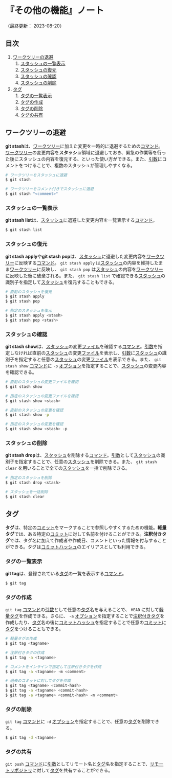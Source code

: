 # 『その他の機能』ノート

（最終更新： 2023-08-20）


## 目次

1. [ワークツリーの退避](#ワークツリーの退避)
	1. [スタッシュの一覧表示](#スタッシュの一覧表示)
	1. [スタッシュの復元](#スタッシュの復元)
	1. [スタッシュの確認](#スタッシュの確認)
	1. [スタッシュの削除](#スタッシュの削除)
1. [タグ](#タグ)
	1. [タグの一覧表示](#タグの一覧表示)
	1. [タグの作成](#タグの作成)
	1. [タグの削除](#タグの削除)
	1. [タグの共有](#タグの共有)


## ワークツリーの退避

**git stash**は、[ワークツリー](./record_history.md#ワークツリー)に加えた変更を一時的に退避するための[コマンド](../../../../computer/linux/_/chapters/basic_command.md#コマンド)。[ワークツリー](./record_history.md#ワークツリー)の変更内容を**スタッシュ**領域に退避しておき、緊急の作業等を行った後にスタッシュの内容を復元する、といった使い方ができる。また、[引数](../../../../computer/linux/_/chapters/basic_command.md#オプション)にコメントをつけることで、複数のスタッシュが管理しやすくなる。

```sh
# ワークツリーをスタッシュに退避
$ git stash

# ワークツリーをコメント付きでスタッシュに退避
$ git stash "<comment>"
```

### スタッシュの一覧表示

**git stash list**は、[スタッシュ](#ワークツリーの退避)に退避した変更内容を一覧表示する[コマンド](../../../../computer/linux/_/chapters/basic_command.md#コマンド)。

```sh
$ git stash list
```

### スタッシュの復元

**git stash apply**や**git stash pop**は、[スタッシュ](#ワークツリーの退避)に退避した変更内容を[ワークツリー](./record_history.md#ワークツリー)に反映する[コマンド](../../../../computer/linux/_/chapters/basic_command.md#コマンド)。 `git stash apply` は[スタッシュ](#ワークツリーの退避)の内容を維持したまま[ワークツリー](./record_history.md#ワークツリー)に反映し、 `git stash pop` は[スタッシュ](#ワークツリーの退避)の内容を[ワークツリー](./record_history.md#ワークツリー)に反映した後に破棄される。また、 `git stash list` で確認できる[スタッシュ](#ワークツリーの退避)の識別子を指定して[スタッシュ](#ワークツリーの退避)を復元することもできる。


```sh
# 直前のスタッシュを復元
$ git stash apply
$ git stash pop

# 指定のスタッシュを復元
$ git stash apply <stash>
$ git stash pop <stash>
```

### スタッシュの確認

**git stash show**は、[スタッシュ](#ワークツリーの退避)の変更[ファイル](../../../../computer/software/_/chapters/file_system.md#ファイル)を確認する[コマンド](../../../../computer/linux/_/chapters/basic_command.md#コマンド)。[引数](../../../../computer/linux/_/chapters/basic_command.md#オプション)を指定しなければ直前の[スタッシュ](#ワークツリーの退避)の変更[ファイル](../../../../computer/software/_/chapters/file_system.md#ファイル)を表示し、[引数](../../../../computer/linux/_/chapters/basic_command.md#オプション)に[スタッシュ](#ワークツリーの退避)の識別子を指定すると任意の[スタッシュ](#ワークツリーの退避)の変更[ファイル](../../../../computer/software/_/chapters/file_system.md#ファイル)を表示できる。また、 `git stash show` [コマンド](../../../../computer/linux/_/chapters/basic_command.md#コマンド)に `-p` [オプション](../../../../computer/linux/_/chapters/basic_command.md#オプション)を指定することで、[スタッシュ](#ワークツリーの退避)の変更内容を確認できる。

```sh
# 直前のスタッシュの変更ファイルを確認
$ git stash show

# 指定のスタッシュの変更ファイルを確認
$ git stash show <stash>

# 直前のスタッシュの変更を確認
$ git stash show -p

# 指定のスタッシュの変更を確認
$ git stash show <stash> -p
```

### スタッシュの削除

**git stash drop**は、[スタッシュ](#ワークツリーの退避)を削除する[コマンド](../../../../computer/linux/_/chapters/basic_command.md#コマンド)。[引数](../../../../computer/linux/_/chapters/basic_command.md#オプション)として[スタッシュ](#ワークツリーの退避)の識別子を指定することで、任意の[スタッシュ](#ワークツリーの退避)を削除できる。また、 `git stash clear` を用いることで全ての[スタッシュ](#ワークツリーの退避)を一括で削除できる。


```sh
# 指定のスタッシュを削除
$ git stash drop <stash>

# スタッシュを一括削除
$ git stash clear
```


## タグ

**タグ**は、特定の[コミット](./record_history.md#コミット)をマークすることで参照しやすくするための機能。**軽量タグ**では、ある特定の[コミット](./record_history.md#コミット)に対して名前を付けることができる。**注釈付きタグ**では、タグ名に加えて作成者や作成日、コメントといった情報を付与することができる。タグは[コミットハッシュ](./record_history.md#コミットハッシュ)のエイリアスとしても利用できる。

### タグの一覧表示

**git tag**は、登録されている[タグ](#タグ)の一覧を表示する[コマンド](../../../../computer/linux/_/chapters/basic_command.md#コマンド)。

```sh
$ git tag
```

### タグの作成

`git tag` [コマンド](../../../../computer/linux/_/chapters/basic_command.md#コマンド)の[引数](../../../../computer/linux/_/chapters/basic_command.md#オプション)として任意の[タグ](#タグ)名を与えることで、 `HEAD` に対して[軽量タグ](#タグ)を作成できる。さらに、 `-a` [オプション](../../../../computer/linux/_/chapters/basic_command.md#オプション)を指定することで[注釈付きタグ](#タグ)を作成したり、[タグ](#タグ)名の後に[コミットハッシュ](./record_history.md#コミットハッシュ)を指定することで任意の[コミット](./record_history.md#コミット)に[タグ](#タグ)をつけることもできる。

```sh
# 軽量タグの作成
$ git tag <tagname>

# 注釈付きタグの作成
$ git tag -a <tagname>

# コメントをインラインで指定して注釈付きタグを作成
$ git tag -a <tagname> -m <comment>

# 過去のコミットに対してタグを作成
$ git tag <tagname> <commit-hash>
$ git tag -a <tagname> <commit-hash>
$ git tag -a <tagname> <commit-hash> -m <comment>
```

### タグの削除

`git tag` [コマンド](../../../../computer/linux/_/chapters/basic_command.md#コマンド)に `-d` [オプション](../../../../computer/linux/_/chapters/basic_command.md#オプション)を指定することで、任意の[タグ](#タグ)を削除できる。

```sh
$ git tag -d <tagname>
```

### タグの共有

`git push` [コマンド](../../../../computer/linux/_/chapters/basic_command.md#コマンド)に[引数](../../../../computer/linux/_/chapters/basic_command.md#オプション)としてリモート名と[タグ](#タグ)名を指定することで、[リモートリポジトリ](./record_history.md#リモートリポジトリ)に対して[タグ](#タグ)を共有することができる。

